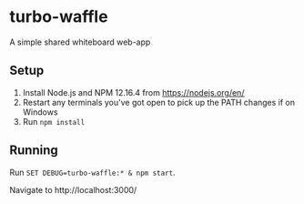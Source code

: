 # turbo-waffle
A simple shared whiteboard web-app

## Setup

1. Install Node.js and NPM 12.16.4 from https://nodejs.org/en/
2. Restart any terminals you've got open to pick up the PATH changes if on Windows
3. Run `npm install`

## Running

Run `SET DEBUG=turbo-waffle:* & npm start`.

Navigate to http://localhost:3000/